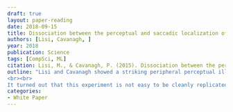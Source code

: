 ```yaml
---
draft: true
layout: paper-reading
date: 2018-09-15
title: Dissociation between the perceptual and saccadic localization of moving objects
authors: [Lisi, Cavanagh, ]
year: 2018
publication: Science
tags: [CompSci, ML]
citation: Lisi, M., & Cavanagh, P. (2015). Dissociation between the perceptual and saccadic localization of moving objects. Current Biology, 25(19), 2535-2540.
outline: "Lisi and Cavanagh showed a striking peripheral perceptual illusion that a obliquely translating Gabor is perceived to go straight vertically. What's more interesting is that this perceptual illusion is dissociated from a saccadic landing position: if one saccades to the translating Gabor, her landing position is faithful to the Gabor's true, physical trajectory.
<br><br>
It turned out that this experiment is not easy to be cleanly replicated. One of my friend had tried to replicate it multiple times, but something is missing."
categories:
- White Paper
---
```

